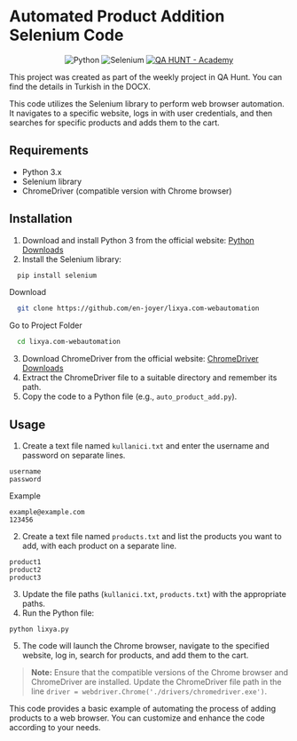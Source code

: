 # Automated Product Addition Selenium Code
<div align="center">

![Python](https://img.shields.io/badge/python-3670A0?style=for-the-badge&logo=python&logoColor=ffdd54)
![Selenium](https://img.shields.io/badge/-selenium-%43B02A?style=for-the-badge&logo=selenium&logoColor=white)
[![QA HUNT - Academy](https://img.shields.io/badge/QA_HUNT-Academy-blue?style=for-the-badge)](https://)

</div>
This project was created as part of the weekly project in QA Hunt. You can find the details in Turkish in the DOCX.

This code utilizes the Selenium library to perform web browser automation. It navigates to a specific website, logs in with user credentials, and then searches for specific products and adds them to the cart.

## Requirements
- Python 3.x
- Selenium library
- ChromeDriver (compatible version with Chrome browser)



## Installation
1. Download and install Python 3 from the official website: [Python Downloads](https://www.python.org/downloads/)
2. Install the Selenium library:

```bash
  pip install selenium
```
Download

```bash
  git clone https://github.com/en-joyer/lixya.com-webautomation
```

Go to Project Folder

```bash
  cd lixya.com-webautomation
```

3. Download ChromeDriver from the official website: [ChromeDriver Downloads](https://sites.google.com/a/chromium.org/chromedriver/downloads)
4. Extract the ChromeDriver file to a suitable directory and remember its path.
5. Copy the code to a Python file (e.g., `auto_product_add.py`).

## Usage
1. Create a text file named `kullanici.txt` and enter the username and password on separate lines.

```
username
password
```
Example
```
example@example.com
123456
```

2. Create a text file named `products.txt` and list the products you want to add, with each product on a separate line.
```
product1
product2
product3
```
3. Update the file paths (`kullanici.txt`, `products.txt`) with the appropriate paths.
4. Run the Python file:
```
python lixya.py
```

5. The code will launch the Chrome browser, navigate to the specified website, log in, search for products, and add them to the cart.

> **Note:** Ensure that the compatible versions of the Chrome browser and ChromeDriver are installed. Update the ChromeDriver file path in the line `driver = webdriver.Chrome('./drivers/chromedriver.exe')`.

This code provides a basic example of automating the process of adding products to a web browser. You can customize and enhance the code according to your needs.
